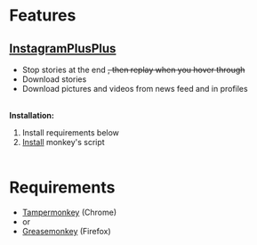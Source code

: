 # Features

## [InstagramPlusPlus](https://tknr.github.io/greasemonkey_scripts/InstagramPlusPlus.user.js)

- Stop stories at the end ~~, then replay when you hover through~~<br/>
- Download stories<br/>
- Download pictures and videos from news feed and in profiles<br/><br/>

**Installation:**<br/>
1. Install requirements below<br/>
2. [Install](https://tknr.github.io/InstagramPlusPlus/InstagramPlusPlus.user.js) monkey's script<br/><br/>

# Requirements
- [Tampermonkey](https://chrome.google.com/webstore/detail/tampermonkey/dhdgffkkebhmkfjojejmpbldmpobfkfo) (Chrome)
- or
- [Greasemonkey](https://addons.mozilla.org/en-US/firefox/addon/greasemonkey/) (Firefox)

